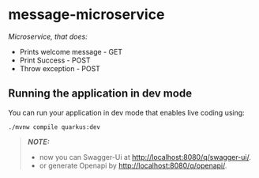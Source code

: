 # message-microservice

_Microservice, that does:_
  * Prints welcome message - GET
  * Print Success - POST
  * Throw exception - POST

## Running the application in dev mode

You can run your application in dev mode that enables live coding using:

```shell script
./mvnw compile quarkus:dev
```

> **_NOTE:_**  
> * now you can Swagger-Ui at <http://localhost:8080/q/swagger-ui/>.
> * or generate Openapi by <http://localhost:8080/q/openapi/>.

